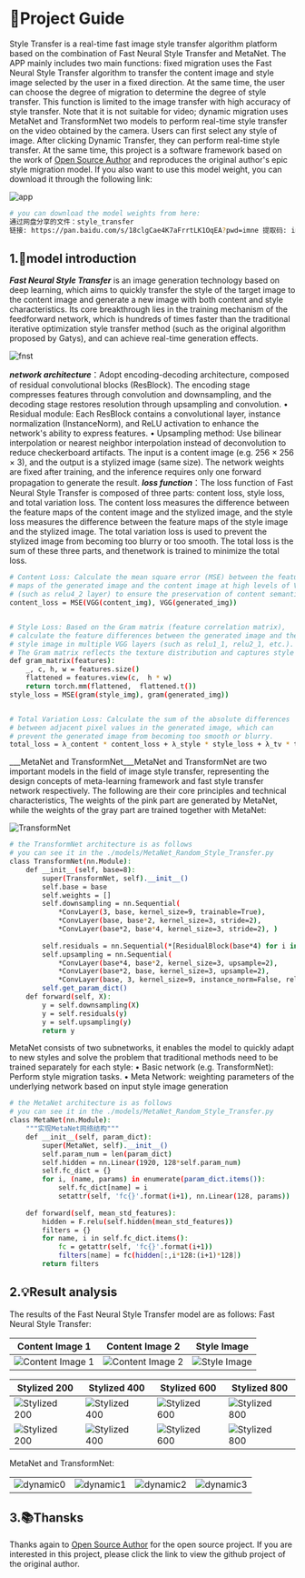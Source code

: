 # 🚀Project Guide

Style Transfer is a real-time fast image style transfer algorithm platform based on the combination of Fast Neural Style Transfer and MetaNet. The APP mainly includes two main functions: fixed migration uses the Fast Neural Style Transfer algorithm to transfer the content image and style image selected by the user in a fixed direction. At the same time, the user can choose the degree of migration to determine the degree of style transfer. This function is limited to the image transfer with high accuracy of style transfer. Note that it is not suitable for video; dynamic migration uses MetaNet and TransformNet two models to perform real-time style transfer on the video obtained by the camera. Users can first select any style of image. After clicking Dynamic Transfer, they can perform real-time style transfer. At the same time, this project is a software framework based on the work of [Open Source Author](https://github.com/CortexFoundation/StyleTransferTrilogy) and reproduces the original author's epic style migration model. If you also want to use this model weight, you can download it through the following link:

![app](assets/app.jpg)

```bash
# you can download the model weights from here:
通过网盘分享的文件：style_transfer
链接: https://pan.baidu.com/s/18clgCae4K7aFrrtLK1OqEA?pwd=imne 提取码: imne
```

## 1.🎉model introduction

___Fast Neural Style Transfer___ is an image generation technology based on deep learning, which aims to quickly transfer the style of the target image to the content image and generate a new image with both content and style characteristics. Its core breakthrough lies in the training mechanism of the feedforward network, which is hundreds of times faster than the traditional iterative optimization style transfer method (such as the original algorithm proposed by Gatys), and can achieve real-time generation effects.

![fnst](assets/model/fnst.jpg)

___network architecture___：Adopt encoding-decoding architecture, composed of residual convolutional blocks (ResBlock). The encoding stage compresses features through convolution and downsampling, and the decoding stage restores resolution through upsampling and convolution.
• Residual module: Each ResBlock contains a convolutional layer, instance normalization (InstanceNorm), and ReLU activation to enhance the network's ability to express features.
• Upsampling method: Use bilinear interpolation or nearest neighbor interpolation instead of deconvolution to reduce checkerboard artifacts.
The input is a content image (e.g. 256 × 256 × 3), and the output is a stylized image (same size). The network weights are fixed after training, and the inference requires only one forward propagation to generate the result.
___loss function___：The loss function of Fast Neural Style Transfer is composed of three parts: content loss, style loss, and total variation loss. The content loss measures the difference between the feature maps of the content image and the stylized image, and the style loss measures the difference between the feature maps of the style image and the stylized image. The total variation loss is used to prevent the stylized image from becoming too blurry or too smooth. The total loss is the sum of these three parts, and thenetwork is trained to minimize the total loss.

```bash
# Content Loss: Calculate the mean square error (MSE) between the feature 
# maps of the generated image and the content image at high levels of VGG 
# (such as relu4_2 layer) to ensure the preservation of content semantics.
content_loss = MSE(VGG(content_img), VGG(generated_img))  


# Style Loss: Based on the Gram matrix (feature correlation matrix), 
# calculate the feature differences between the generated image and the 
# style image in multiple VGG layers (such as relu1_1, relu2_1, etc.). 
# The Gram matrix reflects the texture distribution and captures style features.
def gram_matrix(features):
    _, c, h, w = features.size() 
    flattened = features.view(c,  h * w)
    return torch.mm(flattened,  flattened.t())
style_loss = MSE(gram(style_img), gram(generated_img))


# Total Variation Loss: Calculate the sum of the absolute differences 
# between adjacent pixel values in the generated image, which can 
# prevent the generated image from becoming too smooth or blurry.
total_loss = λ_content * content_loss + λ_style * style_loss + λ_tv * tv_loss  
```

___MetaNet and TransformNet___MetaNet and TransformNet are two important models in the field of image style transfer, representing the design concepts of meta-learning framework and fast style transfer network respectively. The following are their core principles and technical characteristics, The weights of the pink part are generated by MetaNet, while the weights of the gray part are trained together with MetaNet:

![TransformNet](assets/model/transformnet.jpg)

```bash
# the TransformNet architecture is as follows
# you can see it in the ./models/MetaNet_Random_Style_Transfer.py
class TransformNet(nn.Module):
    def __init__(self, base=8):
        super(TransformNet, self).__init__()
        self.base = base
        self.weights = []
        self.downsampling = nn.Sequential(
            *ConvLayer(3, base, kernel_size=9, trainable=True), 
            *ConvLayer(base, base*2, kernel_size=3, stride=2), 
            *ConvLayer(base*2, base*4, kernel_size=3, stride=2), )
        
        self.residuals = nn.Sequential(*[ResidualBlock(base*4) for i in range(5)])
        self.upsampling = nn.Sequential(
            *ConvLayer(base*4, base*2, kernel_size=3, upsample=2),
            *ConvLayer(base*2, base, kernel_size=3, upsample=2),
            *ConvLayer(base, 3, kernel_size=9, instance_norm=False, relu=False, trainable=True),)
        self.get_param_dict()
    def forward(self, X):
        y = self.downsampling(X)
        y = self.residuals(y)
        y = self.upsampling(y)
        return y
```

MetaNet consists of two subnetworks, it enables the model to quickly adapt to new styles and solve the problem that traditional methods need to be trained separately for each style:
• Basic network (e.g. TransformNet): Perform style migration tasks.
• Meta Network: weighting parameters of the underlying network based on input style image generation

```bash
# the MetaNet architecture is as follows
# you can see it in the ./models/MetaNet_Random_Style_Transfer.py
class MetaNet(nn.Module):
    """实现MetaNet网络结构"""
    def __init__(self, param_dict):
        super(MetaNet, self).__init__()
        self.param_num = len(param_dict)
        self.hidden = nn.Linear(1920, 128*self.param_num)
        self.fc_dict = {}
        for i, (name, params) in enumerate(param_dict.items()):
            self.fc_dict[name] = i
            setattr(self, 'fc{}'.format(i+1), nn.Linear(128, params))
    
    def forward(self, mean_std_features):
        hidden = F.relu(self.hidden(mean_std_features))
        filters = {}
        for name, i in self.fc_dict.items():
            fc = getattr(self, 'fc{}'.format(i+1))
            filters[name] = fc(hidden[:,i*128:(i+1)*128])
        return filters
```

## 2.💡Result analysis

The results of the Fast Neural Style Transfer model are as follows:
Fast Neural Style Transfer:

| Content Image 1 | Content Image 2 | Style Image |
|----------------|-----------------|--------------|
| ![Content Image 1](content_image/content_2.jpg) | ![Content Image 2](content_image/content_3.jpg) | ![Style Image](style_image/style_6.jpg) |

| Stylized 200 | Stylized 400 | Stylized 600 | Stylized 800 |
| ------------- | ------------- | ------------- | ------------- |
| ![Stylized 200](assets/fnst/transfered_200.jpg) | ![Stylized 400](assets/fnst/transfered_400.jpg) | ![Stylized 600](assets/fnst/transfered_600.jpg) | ![Stylized 800](assets/fnst/transfered_800.jpg) |
| ![Stylized 200](assets/fnst/transfered0_200.jpg) | ![Stylized 400](assets/fnst/transfered0_400.jpg) | ![Stylized 600](assets/fnst/transfered0_600.jpg) | ![Stylized 800](assets/fnst/transfered0_800.jpg) |

MetaNet and TransformNet:

|  |  |  |  |
| ------------- | ------------- | ------------- |  ------------- |
| ![dynamic0](assets/metanet/dynamic0.jpg) | ![dynamic1](assets/metanet/dynamic1.jpg) | ![dynamic2](assets/metanet/dynamic2.jpg) | ![dynamic3](assets/metanet/dynamic3.jpg) |

## 3.📚Thansks

Thanks again to [Open Source Author](https://github.com/CortexFoundation/StyleTransferTrilogy) for the open source project. If you are interested in this project, please click the link to view the github project of the original author.
